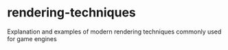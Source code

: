# rendering-techniques
Explanation and examples of modern rendering techniques commonly used for game engines
